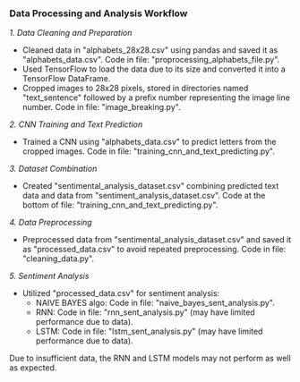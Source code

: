 ### Data Processing and Analysis Workflow

*1. Data Cleaning and Preparation*
   - Cleaned data in "alphabets_28x28.csv" using pandas and saved it as "alphabets_data.csv". Code in file: "proprocessing_alphabets_file.py".
   - Used TensorFlow to load the data due to its size and converted it into a TensorFlow DataFrame.
   - Cropped images to 28x28 pixels, stored in directories named "text_sentence" followed by a prefix number representing the image line number. Code in file: "image_breaking.py".

*2. CNN Training and Text Prediction*
   - Trained a CNN using "alphabets_data.csv" to predict letters from the cropped images. Code in file: "training_cnn_and_text_predicting.py".

*3. Dataset Combination*
   - Created "sentimental_analysis_dataset.csv" combining predicted text data and data from "sentiment_analysis_dataset.csv". Code at the bottom of file: "training_cnn_and_text_predicting.py".

*4. Data Preprocessing*
   - Preprocessed data from "sentimental_analysis_dataset.csv" and saved it as "processed_data.csv" to avoid repeated preprocessing. Code in file: "cleaning_data.py".

*5. Sentiment Analysis*
   - Utilized "processed_data.csv" for sentiment analysis:
     - NAIVE BAYES algo: Code in file: "naive_bayes_sent_analysis.py".
     - RNN: Code in file: "rnn_sent_analysis.py" (may have limited performance due to data).
     - LSTM: Code in file: "lstm_sent_analysis.py" (may have limited performance due to data).

Due to insufficient data, the RNN and LSTM models may not perform as well as expected.